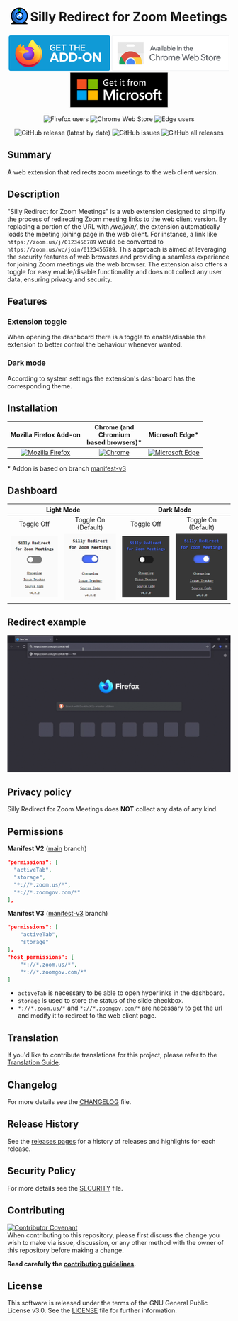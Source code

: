 <h1 align="center">
  <sub>
    <img src="https://raw.githubusercontent.com/EdoardoTosin/Silly-Redirect-for-Zoom-Meetings/main/src/icons/256x256.png" height="38" width="38">
  </sub>
  Silly Redirect for Zoom Meetings
</h1>

<p align="center">
  <a href="https://addons.mozilla.org/firefox/addon/silly-redirect-for-zoom">
    <img src="https://raw.githubusercontent.com/EdoardoTosin/Silly-Redirect-for-Zoom-Meetings/be6894b96e1b46bdcf1b10e6e324fc856e3e7439/assets/badges/firefox.svg" alt="Get Silly Redirect for Zoom Meetings for Firefox" height=80px></a>
  <a href="https://chrome.google.com/webstore/detail/dammgkhaofolinipgnjjiocadmmhidch">
    <img src="https://raw.githubusercontent.com/EdoardoTosin/Silly-Redirect-for-Zoom-Meetings/refs/heads/main/assets/badges/chrome.png" alt="Get Silly Redirect for Zoom Meetings for Chromium" height=80px></a>
  <a href="https://microsoftedge.microsoft.com/addons/detail/kfpmepjfaolgcgabdmbpkfnicejbiggn">
    <img src="https://raw.githubusercontent.com/EdoardoTosin/Silly-Redirect-for-Zoom-Meetings/refs/heads/main/assets/badges/edge.png" alt="Get Silly Redirect for Zoom Meetings for Microsoft Edge" height=80px></a>
</p>

<p align="center">
  <img alt="Firefox users" src="https://img.shields.io/amo/users/silly-redirect-for-zoom?label=Firefox%20Users&style=for-the-badge&logo=firefox"/>
  <img alt="Chrome Web Store" src="https://img.shields.io/chrome-web-store/users/dammgkhaofolinipgnjjiocadmmhidch?color=007ec6&label=Chrome%20Users&logo=google-chrome&style=for-the-badge">
  <img alt="Edge users" src="https://img.shields.io/badge/dynamic/json?label=Edge%20Users&style=for-the-badge&logo=microsoft-edge&query=activeInstallCount&url=https%3A%2F%2Fmicrosoftedge.microsoft.com%2Faddons%2Fgetproductdetailsbycrxid%2Fkfpmepjfaolgcgabdmbpkfnicejbiggn">
</p>
<p align="center">
  <img alt="GitHub release (latest by date)" src="https://img.shields.io/github/v/release/EdoardoTosin/Silly-Redirect-for-Zoom-Meetings?label=Latest%20Release&style=for-the-badge">
  <img alt="GitHub issues" src="https://img.shields.io/github/issues/EdoardoTosin/Silly-Redirect-for-Zoom-Meetings?style=for-the-badge"/>
  <img alt="GitHub all releases" src="https://img.shields.io/github/downloads/EdoardoTosin/Silly-Redirect-for-Zoom-Meetings/total?style=for-the-badge"/>
</p>

## Summary

A web extension that redirects zoom meetings to the web client version.

## Description

"Silly Redirect for Zoom Meetings" is a web extension designed to simplify the process of redirecting Zoom meeting links to the web client version. By replacing a portion of the URL with */wc/join/*, the extension automatically loads the meeting joining page in the web client. For instance, a link like `https://zoom.us/j/0123456789` would be converted to `https://zoom.us/wc/join/0123456789`.
This approach is aimed at leveraging the security features of web browsers and providing a seamless experience for joining Zoom meetings via the web browser. The extension also offers a toggle for easy enable/disable functionality and does not collect any user data, ensuring privacy and security.

## Features

### Extension toggle

When opening the dashboard there is a toggle to enable/disable the extension to better control the behaviour whenever wanted.

### Dark mode

According to system settings the extension's dashboard has the corresponding theme.

## Installation

<table>
    <thead align="center">
        <tr>
            <th>Mozilla Firefox Add-on</th>
            <th>Chrome (and<br>Chromium<br>based browsers)*</th>
            <th>Microsoft Edge*</th>
        </tr>
    </thead>
    <tbody align="center">
        <tr>
          <td><a href="https://addons.mozilla.org/firefox/addon/silly-redirect-for-zoom">
         <img alt="Mozilla Firefox" src="https://img.shields.io/amo/v/silly-redirect-for-zoom?label=firefox&logo=Firefox&style=for-the-badge"></a></td>
          <td><a href="https://chrome.google.com/webstore/detail/dammgkhaofolinipgnjjiocadmmhidch">
          <img alt="Chrome" src="https://img.shields.io/chrome-web-store/v/dammgkhaofolinipgnjjiocadmmhidch?label=chrome&logo=google-chrome&style=for-the-badge"></a></td>
          <td><a href="https://microsoftedge.microsoft.com/addons/detail/kfpmepjfaolgcgabdmbpkfnicejbiggn">
       <img alt="Microsoft Edge" src="https://img.shields.io/badge/dynamic/json?label=Edge%09%09&logo=microsoft-edge&style=for-the-badge&prefix=v&query=%24.version&url=https%3A%2F%2Fmicrosoftedge.microsoft.com%2Faddons%2Fgetproductdetailsbycrxid%2Fkfpmepjfaolgcgabdmbpkfnicejbiggn"></a></td>
        </tr>
    </tbody>
</table>

\* Addon is based on branch [manifest-v3](https://github.com/EdoardoTosin/Silly-Redirect-for-Zoom-Meetings/tree/manifest-v3)

## Dashboard

<table>
    <thead align="center">
        <tr>
            <th colspan=2>Light Mode</th>
            <th colspan=2>Dark Mode</th>
        </tr>
    </thead>
    <tbody align="center">
        <tr>
            <td>Toggle Off</td>
            <td>Toggle On<br>(Default)</td>
            <td>Toggle Off</td>
            <td>Toggle On<br>(Default)</td>
        </tr>
        <tr>
          <td><img alt="Toggle Off - Light Mode" src="https://raw.githubusercontent.com/EdoardoTosin/Silly-Redirect-for-Zoom-Meetings/main/assets/dashboard/off-light.png"></td>
          <td><img alt="Toggle On - Light Mode" src="https://raw.githubusercontent.com/EdoardoTosin/Silly-Redirect-for-Zoom-Meetings/main/assets/dashboard/on-light.png"></td>
          <td><img alt="Toggle Off - Dark Mode" src="https://raw.githubusercontent.com/EdoardoTosin/Silly-Redirect-for-Zoom-Meetings/main/assets/dashboard/off-dark.png"></td>
          <td><img alt="Toggle On - Dark Mode" src="https://raw.githubusercontent.com/EdoardoTosin/Silly-Redirect-for-Zoom-Meetings/main/assets/dashboard/on-dark.png"></td>
        </tr>
    </tbody>
</table>

## Redirect example

![Gif](https://raw.githubusercontent.com/EdoardoTosin/Silly-Redirect-for-Zoom-Meetings/main/assets/example/redirect_clip.gif)

## Privacy policy

Silly Redirect for Zoom Meetings does **NOT** collect any data of any kind.

## Permissions

**Manifest V2** ([main](https://github.com/EdoardoTosin/Silly-Redirect-for-Zoom-Meetings/tree/main) branch)

``` json
"permissions": [
  "activeTab",
  "storage",
  "*://*.zoom.us/*",
  "*://*.zoomgov.com/*"
],
```

**Manifest V3** ([manifest-v3](https://github.com/EdoardoTosin/Silly-Redirect-for-Zoom-Meetings/tree/manifest-v3) branch)

``` json
"permissions": [
    "activeTab",
    "storage"
],
"host_permissions": [
    "*://*.zoom.us/*",
    "*://*.zoomgov.com/*"
]
```

- ``activeTab`` is necessary to be able to open hyperlinks in the dashboard.
- ``storage`` is used to store the status of the slide checkbox.  
- ``*://*.zoom.us/*`` and ``*://*.zoomgov.com/*`` are necessary to get the url and modify it to redirect to the web client page.

## Translation

If you'd like to contribute translations for this project, please refer to the [Translation Guide](https://github.com/EdoardoTosin/Silly-Redirect-for-Zoom-Meetings/blob/main/TRANSLATION.md).

## Changelog

For more details see the [CHANGELOG](https://github.com/EdoardoTosin/Silly-Redirect-for-Zoom-Meetings/tree/main/CHANGELOG.md) file.

## Release History

See the [releases pages](https://github.com/EdoardoTosin/Silly-Redirect-for-Zoom-Meetings/releases) for a history of releases and highlights for each release.

## Security Policy

For more details see the [SECURITY](https://github.com/EdoardoTosin/Silly-Redirect-for-Zoom-Meetings/blob/main/SECURITY.md) file.

## Contributing

[![Contributor Covenant](https://img.shields.io/badge/Contributor%20Covenant-2.0-4baaaa.svg?style=for-the-badge)](https://github.com/EdoardoTosin/Silly-Redirect-for-Zoom-Meetings/tree/main/CODE_OF_CONDUCT.md)  
When contributing to this repository, please first discuss the change you wish to make via issue, discussion, or any other method with the owner of this repository before making a change.

**Read carefully the [contributing guidelines](https://github.com/EdoardoTosin/Silly-Redirect-for-Zoom-Meetings/tree/main/CONTRIBUTING.md).**

## License

This software is released under the terms of the GNU General Public License v3.0. See the [LICENSE](https://github.com/EdoardoTosin/Silly-Redirect-for-Zoom-Meetings/tree/main/LICENSE) file for further information.

